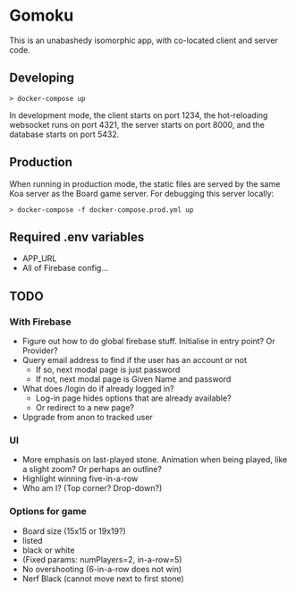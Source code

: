 # Gomoku

This is an unabashedy isomorphic app, with co-located client and server code.

## Developing

```
> docker-compose up
```

In development mode, the client starts on port 1234, the hot-reloading websocket runs on port 4321, the server starts on port 8000, and the database starts on port 5432.

## Production

When running in production mode, the static files are served by the same Koa server as the Board game server. For debugging this server locally:

```
> docker-compose -f docker-compose.prod.yml up
```

## Required .env variables

- APP_URL
- All of Firebase config...

## TODO

### With Firebase

- Figure out how to do global firebase stuff. Initialise in entry point? Or Provider?
- Query email address to find if the user has an account or not
  - If so, next modal page is just password
  - If not, next modal page is Given Name and password
- What does /login do if already logged in?
  - Log-in page hides options that are already available?
  - Or redirect to a new page?
- Upgrade from anon to tracked user

### UI

- More emphasis on last-played stone. Animation when being played, like a slight zoom? Or perhaps an outline?
- Highlight winning five-in-a-row
- Who am I? (Top corner? Drop-down?)

### Options for game

- Board size (15x15 or 19x19?)
- listed
- black or white
- (Fixed params: numPlayers=2, in-a-row=5)
- No overshooting (6-in-a-row does not win)
- Nerf Black (cannot move next to first stone)
